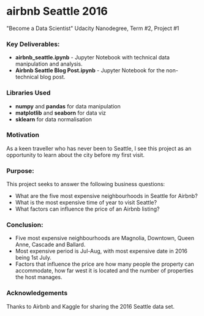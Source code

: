 # airbnb Seattle 2016 #
"Become a Data Scientist" Udacity Nanodegree, Term #2, Project #1

### Key Deliverables: ###
- **airbnb_seattle.ipynb** - Jupyter Notebook with technical data manipulation and analysis.
- **Airbnb Seattle Blog Post.ipynb** - Jupyter Notebook for the non-technical blog post.

### Libraries Used ###
- **numpy** and **pandas** for data manipulation
- **matplotlib** and **seaborn** for data viz
- **sklearn** for data normalisation

### Motivation ###
As a keen traveller who has never been to Seattle, I see this project as an opportunity to learn about the city before my first visit.

### Purpose: ###
This project seeks to answer the following business questions:
- What are the five most expensive neighbourhoods in Seattle for Airbnb?
- What is the most expensive time of year to visit Seattle?
- What factors can influence the price of an Airbnb listing?

### Conclusion: ###
- Five most expensive neighbourhoods are Magnolia, Downtown, Queen Anne, Cascade and Ballard.
- Most expensive period is Jul-Aug, with most expensive date in 2016 being 1st July.
- Factors that influence the price are how many people the property can accommodate, how far west it is located and the number of properties the host manages.

### Acknowledgements ###
Thanks to Airbnb and Kaggle for sharing the 2016 Seattle data set.
